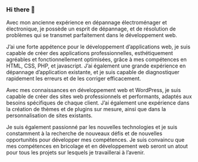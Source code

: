 ### Hi there 👋

Avec mon ancienne expérience en dépannage électroménager et électronique, je possède un esprit de dépannage, et de résolution de problèmes qui se transmet parfaitement dans le développement web.

J’ai une forte appétence pour le développement d’applications web, je suis capable de créer des applications professionnelles, esthétiquement agréables et fonctionnellement optimisées, grâce à mes compétences en HTML, CSS, PHP, et javascript.
J’ai également une grande expérience en dépannage d’application existante, et je suis capable de diagnostiquer rapidement les erreurs et de les corriger efficacement.

Avec mes connaissances en développement web et WordPress, je suis capable de créer des sites web professionnels et performants, adaptés aux besoins spécifiques de chaque client.
J’ai également une expérience dans la création de thèmes et de plugins sur mesure, ainsi que dans la personnalisation de sites existants.

Je suis également passionné par les nouvelles technologies et je suis constamment à la recherche de nouveaux défis et de nouvelles opportunités pour développer mes compétences. Je suis convaincu que mes compétences en bricolage et en développement web seront un atout pour tous les projets sur lesquels je travaillerai à l’avenir.

<!--
**bibibricodeur/bibibricodeur** is a ✨ _special_ ✨ repository because its `README.md` (this file) appears on your GitHub profile.

Here are some ideas to get you started:

- 🔭 I’m currently working on ...
- 🌱 I’m currently learning ...
- 👯 I’m looking to collaborate on ...
- 🤔 I’m looking for help with ...
- 💬 Ask me about ...
- 📫 How to reach me: ...
- 😄 Pronouns: ...
- ⚡ Fun fact: ...
-->
